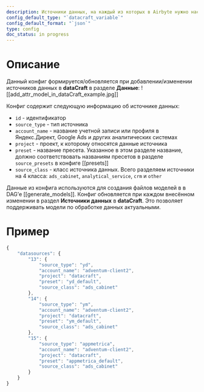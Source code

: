```yaml
---
description: Источники данных, на каждый из которых в Airbyte нужно настроить Source и Destination
config_default_type: "`datacraft_variable`"
config_default_format: "`json`"
type: config
doc_status: in progress
---
```

# Описание

Данный конфиг формируется/обновляется при добавлении/изменении источников данных в **dataCraft** в разделе **Данные**:
![[add_attr_model_in_dataCraft_example.jpg]]

Конфиг содержит следующую информацию об источнике данных:
- `id` - идентификатор
- `source_type` - тип источника
- `account_name` - название учетной записи или профиля в Яндекс.Директ, Google Ads и других аналитических системах
- `project` - проект, к которому относятся данные источника
- `preset` - название пресета. Указанное в этом разделе название, должно соответствовать названиям пресетов в разделе `source_presets` в конфиге [[presets]]
- `source_class` - класс источника данных. Всего разделяем источники на 4 класса: `ads_cabinet`, `analytical_service`, `crm` и `other`

Данные из конфига используются для создания файлов моделей в в DAG’е [[generate_models]]. Конфиг обновляется при каждом внесённом изменении в раздел **Источники данных** в **dataCraft**. Это позволяет поддерживать модели по обработке данных актуальными. 
# Пример

```jsx
{
    "datasources": {
        "13": {
            "source_type": "yd",
            "account_name": "adventum-client2",
            "project": "datacraft",
            "preset": "yd_default", 
            "source_class": "ads_cabinet"
        },
        "14": {
            "source_type": "ym",
            "account_name": "adventum-client2",
            "project": "datacraft",
            "preset": "ym_default", 
            "source_class": "ads_cabinet"
        },
		"15": {
            "source_type": "appmetrica",
            "account_name": "adventum-client2",
            "project": "datacraft",
            "preset": "appmetrica_default", 
            "source_class": "ads_cabinet"
        }
    }
}
```
